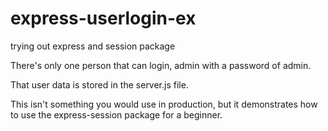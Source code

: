 # express-userlogin-ex
trying out express and session package

There's only one person that can login, admin with a password of admin. 

That user data is stored in the server.js file.

This isn't something you would use in production, but it demonstrates how to use the express-session package for a beginner.
